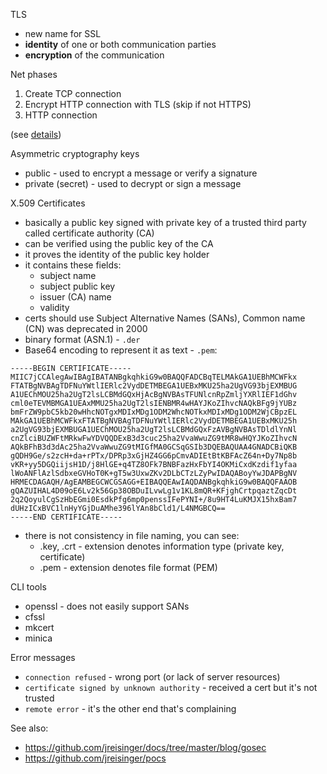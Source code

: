 TLS

* new name for SSL
* **identity** of one or both communication parties
* **encryption** of the communication

Net phases

1. Create TCP connection
2. Encrypt HTTP connection with TLS (skip if not HTTPS)
3. HTTP connection

(see [details](https://speakerdeck.com/lizrice/a-go-programmers-guide-to-secure-connections?slide=10))

Asymmetric cryptography keys

* public - used to encrypt a message or verify a signature
* private (secret) - used to decrypt or sign a message

X.509 Certificates

* basically a public key signed with private key of a trusted third party called certificate authority (CA)
* can be verified using the public key of the CA
* it proves the identity of the public key holder
* it contains these fields:
  * subject name
  * subject public key
  * issuer (CA) name
  * validity
* certs should use Subject Alternative Names (SANs), Common name (CN) was deprecated in 2000
* binary format (ASN.1) - `.der`
* Base64 encoding to represent it as text - `.pem`:

```
-----BEGIN CERTIFICATE-----
MIIC7jCCAlegAwIBAgIBATANBgkqhkiG9w0BAQQFADCBqTELMAkGA1UEBhMCWFkx
FTATBgNVBAgTDFNuYWtlIERlc2VydDETMBEGA1UEBxMKU25ha2UgVG93bjEXMBUG
A1UEChMOU25ha2UgT2lsLCBMdGQxHjAcBgNVBAsTFUNlcnRpZmljYXRlIEF1dGhv
cml0eTEVMBMGA1UEAxMMU25ha2UgT2lsIENBMR4wHAYJKoZIhvcNAQkBFg9jYUBz
bmFrZW9pbC5kb20wHhcNOTgxMDIxMDg1ODM2WhcNOTkxMDIxMDg1ODM2WjCBpzEL
MAkGA1UEBhMCWFkxFTATBgNVBAgTDFNuYWtlIERlc2VydDETMBEGA1UEBxMKU25h
a2UgVG93bjEXMBUGA1UEChMOU25ha2UgT2lsLCBMdGQxFzAVBgNVBAsTDldlYnNl
cnZlciBUZWFtMRkwFwYDVQQDExB3d3cuc25ha2VvaWwuZG9tMR8wHQYJKoZIhvcN
AQkBFhB3d3dAc25ha2VvaWwuZG9tMIGfMA0GCSqGSIb3DQEBAQUAA4GNADCBiQKB
gQDH9Ge/s2zcH+da+rPTx/DPRp3xGjHZ4GG6pCmvADIEtBtKBFAcZ64n+Dy7Np8b
vKR+yy5DGQiijsH1D/j8HlGE+q4TZ8OFk7BNBFazHxFbYI4OKMiCxdKzdif1yfaa
lWoANFlAzlSdbxeGVHoT0K+gT5w3UxwZKv2DLbCTzLZyPwIDAQABoyYwJDAPBgNV
HRMECDAGAQH/AgEAMBEGCWCGSAGG+EIBAQQEAwIAQDANBgkqhkiG9w0BAQQFAAOB
gQAZUIHAL4D09oE6Lv2k56Gp38OBDuILvwLg1v1KL8mQR+KFjghCrtpqaztZqcDt
2q2QoyulCgSzHbEGmi0EsdkPfg6mp0penssIFePYNI+/8u9HT4LuKMJX15hxBam7
dUHzICxBVC1lnHyYGjDuAMhe396lYAn8bCld1/L4NMGBCQ==
-----END CERTIFICATE-----
```

* there is not consistency in file naming, you can see:
  * .key, .crt - extension denotes information type (private key, certificate)
  * .pem - extension denotes file format (PEM)

CLI tools

* openssl - does not easily support SANs
* cfssl
* mkcert
* minica

Error messages
 
* `connection refused` - wrong port (or lack of server resources)
* `certificate signed by unknown authority` - received a cert but it's not trusted
* `remote error` - it's the other end that's complaining

See also:

* https://github.com/jreisinger/docs/tree/master/blog/gosec
* https://github.com/jreisinger/pocs

